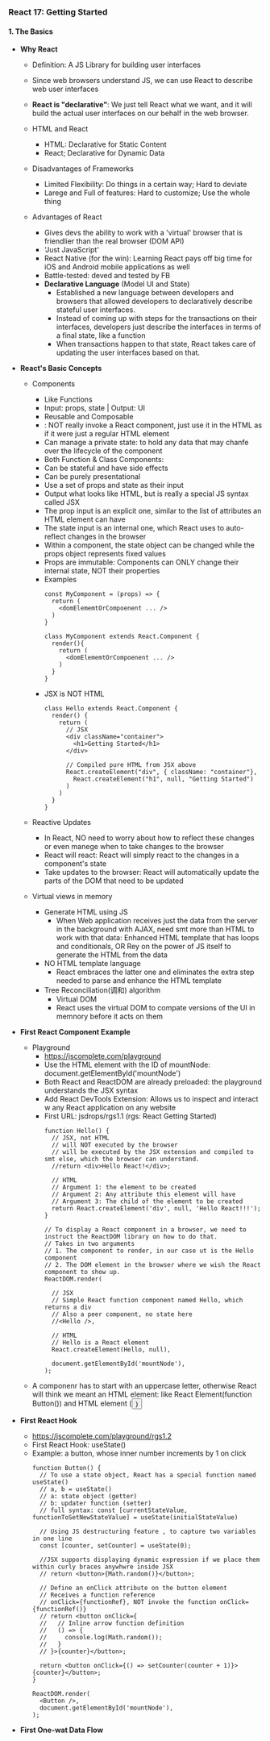 ### React 17: Getting Started

#### 1. The Basics
  
  - **Why React**
    - Definition: A JS Library for building user interfaces
    - Since web browsers understand JS, we can use React to describe web user interfaces
    - **React is "declarative"**: We just tell React what we want, and it will build the actual user interfaces on our behalf in the web browser.
    - HTML and React
      - HTML: Declarative for Static Content
      - React; Declarative for Dynamic Data
    - Disadvantages of Frameworks
      - Limited Flexibility: Do things in a certain way; Hard to deviate
      - Larege and Full of features: Hard to customize; Use the whole thing
     
    - Advantages of React
      - Gives devs the ability to work with a 'virtual' browser that is friendlier than the real browser (DOM API)
      - 'Just JavaScript'
      - React Native (for the win): Learning React pays off big time for iOS and Android mobile applications as well
      - Battle-tested: deved and tested by FB
      - **Declarative Language** (Model UI and State)
        - Established a new language between developers and browsers that allowed developers to declaratively describe stateful user interfaces.
        - Instead of coming up with steps for the transactions on their interfaces, developers just describe the interfaces in terms of a final state, like a function
        - When transactions happen to that state, React takes care of updating the user interfaces based on that.
       
  - **React's Basic Concepts**
    - Components
      - Like Functions
      - Input: props, state | Output: UI
      - Reusable and Composable
      - <Component />: NOT really invoke a React component, just use it in the HTML as if it were just a regular HTML element
      - Can manage a private state: to hold any data that may chanfe over the lifecycle of the component
      - Both Function & Class Components:
      - Can be stateful and have side effects
      - Can be purely presentational
      - Use a set of props and state as their input
      - Output what looks like HTML, but is really a special JS syntax called JSX
      - The prop input is an explicit one, similar to the list of attributes an HTML element can have
      - The state input is an internal one, which React uses to auto-reflect changes in the browser
      - Within a component, the state object can be changed while the props object represents fixed values
      - Props are immutable: Components can ONLY change their internal state, NOT their properties
      - Examples
        ```
        const MyComponent = (props) => {
          return (
            <domElememtOrCompoenent ... />
          )
        }

        class MyComponent extends React.Component {
          render(){
            return (
              <domElememtOrCompoenent ... />
            )
          }
        }

      - JSX is NOT HTML
        ```
        class Hello extends React.Component {
          render() {
            return (
              // JSX
              <div className="container">
                <h1>Getting Started</h1>
              </div>

              // Compiled pure HTML from JSX above
              React.createElement("div", { className: "container"},
                React.createElement("h1", null, "Getting Started")
              )
            )
          }
        }

    - Reactive Updates
      - In React, NO need to worry about how to reflect these changes or even manege when to take changes to the browser
      - React will react: React will simply react to the changes in a component's state
      - Take updates to the browser: React will automatically update the parts of the DOM that need to be updated

    - Virtual views in memory
      - Generate HTML using JS
        - When Web application receives just the data from the server in the background with AJAX, need smt more than HTML to work with that data: Enhanced HTML template that has loops and conditionals, OR Rey on the power of JS itself to generate the HTML from the data
      - NO HTML template language
        - React embraces the latter one and eliminates the extra step needed to parse and enhance the HTML template
      - Tree Reconciliation(调和) algorithm
        - Virtual DOM
        - React uses the virtual DOM to compate versions of the UI in memnory before it acts on them
       
  - **First React Component Example**
      - Playground
        - https://jscomplete.com/playground 
        - Use the HTML element with the ID of mountNode: document.getElementById('mountNode')
        - Both React and ReactDOM are already preloaded: the playground understands the JSX syntax
        - Add React DevTools Extension: Allows us to inspect and interact w any React application on any website
        - First URL: jsdrops/rgs1.1 (rgs: React Getting Started)
          ```
          function Hello() {
            // JSX, not HTML
            // will NOT executed by the browser
            // will be executed by the JSX extension and compiled to smt else, which the browser can understand.
          	//return <div>Hello React!</div>;
            
            // HTML
            // Argument 1: the element to be created
            // Argument 2: Any attribute this element will have
            // Argument 3: The child of the element to be created 
            return React.createElement('div', null, 'Hello React!!!');
          }
          
          // To display a React component in a browser, we need to instruct the ReactDOM library on how to do that.
          // Takes in two arguments
          // 1. The component to render, in our case ut is the Hello component
          // 2. The DOM element in the browser where we wish the React component to show up.
          ReactDOM.render(
             
            // JSX
            // Simple React function component named Hello, which returns a div
            // Also a peer component, no state here
            //<Hello />, 
            
            // HTML
            // Hello is a React element
            React.createElement(Hello, null), 
            
            document.getElementById('mountNode'),
          );
          ```
      - A componenr has to start with an uppercase letter, otherwise React will think we meant an HTML element: like React Element(function Button()) and HTML element (<button>)
   
  - **First React Hook**
    - https://jscomplete.com/playground/rgs1.2
    - First React Hook: useState()
    - Example: a button, whose inner number increments by 1 on click
      ```
      function Button() {
        // To use a state object, React has a special function named useState()
        // a, b = useState()
        // a: state object (getter)
        // b: updater function (setter)
        // full syntax: const [currentStateValue, functionToSetNewStateValue] = useState(initialStateValue)
        
        // Using JS destructuring feature , to capture two variables in one line
        const [counter, setCounter] = useState(0);
        
        //JSX supports displaying dynamic expression if we place them within curly braces anywhwre inside JSX
        // return <button>{Math.random()}</button>;
      	
        // Define an onClick attribute on the button element
        // Receives a function reference
        // onClick={functionRef}, NOT invoke the function onClick={functionRef()}
        // return <button onClick={
        //   // Inline arrow function definition
        //   () => {
        //     console.log(Math.random());
        //   }
        // }>{counter}</button>;
        
        return <button onClick={() => setCounter(counter + 1)}>{counter}</button>;
      }
      
      ReactDOM.render(
        <Button />, 
        document.getElementById('mountNode'),
      );
      ```

  - **First One-wat Data Flow**
